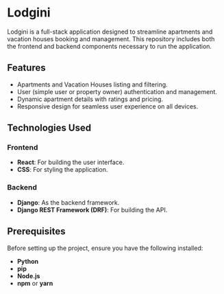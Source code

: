 # Lodgini

Lodgini is a full-stack application designed to streamline apartments and vacation houses booking and management. This repository includes both the frontend and backend components necessary to run the application.

## Features
- Apartments and Vacation Houses listing and filtering.
- User (simple user or property owner) authentication and management.
- Dynamic apartment details with ratings and pricing.
- Responsive design for seamless user experience on all devices.

## Technologies Used
### Frontend
- **React**: For building the user interface.
- **CSS**: For styling the application.
### Backend
- **Django**: As the backend framework.
- **Django REST Framework (DRF)**: For building the API.

## Prerequisites
Before setting up the project, ensure you have the following installed:
- **Python**
- **pip**
- **Node.js**
- **npm** or **yarn**

